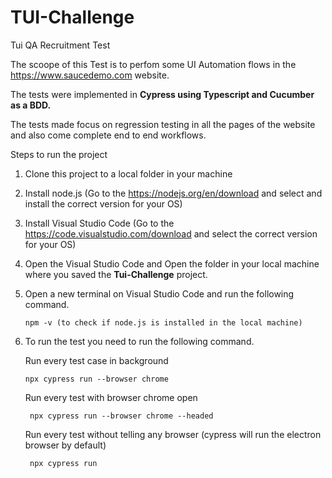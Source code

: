 # TUI-Challenge
 Tui QA Recruitment Test

The scoope of this Test is to perfom some UI Automation flows in the https://www.saucedemo.com website.

The tests were implemented in **Cypress using Typescript and Cucumber as a BDD.**

The tests made focus on regression testing in all the pages of the website and also come complete end to end workflows.

Steps to run the project
  
  1) Clone this project to a local folder in your machine
  2) Install node.js (Go to the https://nodejs.org/en/download and select and install the correct version for your OS)
  3) Install Visual Studio Code (Go to the https://code.visualstudio.com/download and select the correct version for your OS)
  4) Open the Visual Studio Code and Open the folder in your local machine where you saved the **Tui-Challenge** project.
  5) Open a new terminal on Visual Studio Code and run the following command.

     
         npm -v (to check if node.js is installed in the local machine)
  
  
  7) To run the test you need to run the following command.

      Run every test case in background

         npx cypress run --browser chrome

     Run every test with browser chrome open
     
          npx cypress run --browser chrome --headed

     Run every test without telling any browser (cypress will run the electron browser by default)

          npx cypress run
 

  
